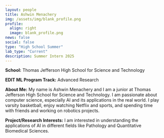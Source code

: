 ```yaml
---
layout: people
title: Ashwin Menachery
img: /assets/img/blank_profile.png
profile:
  align: right
  image: blank_profile.png
news: false
social: false
type: "High School Summer"
lab_type: "Current"
description: Summer Intern 2025
---
```


**School:** Thomas Jefferson High School for Science and Technology

**EDIT ML Program Track:**
Advanced Research

**About Me:**
My name is Ashwin Menachery and I am a junior at Thomas Jefferson High School for Science and Technology. I am passionate about computer science, especially AI and its applications in the real world. I play varsity basketball, enjoy watching Netflix and sports, and spending time with friends and working on robotics projects.

**Project/Research Interests:**
I am interested in understanding the applications of AI in different fields like Pathology and Quantitative Biomedical Sciences.
    